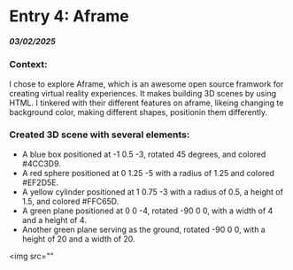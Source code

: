 # Entry 4: Aframe
##### 03/02/2025

### Context: 
I chose to explore Aframe, which is an awesome open source framwork for creating virtual reality experiences. It makes building 3D scenes by using HTML. I tinkered with their different features on aframe, likeing changing te background color, making different shapes, positionin them differently.

### Created 3D scene with several elements:
<ul>
<li>A blue box positioned at -1 0.5 -3, rotated 45 degrees, and colored #4CC3D9.</li>

<li>A red sphere positioned at 0 1.25 -5 with a radius of 1.25 and colored #EF2D5E.</li>

<li>A yellow cylinder positioned at 1 0.75 -3 with a radius of 0.5, a height of 1.5, and colored #FFC65D.</li>

<li>A green plane positioned at 0 0 -4, rotated -90 0 0, with a width of 4 and a height of 4.</li>

<li>Another green plane serving as the ground, rotated -90 0 0, with a height of 20 and a width of 20.</li>
</ul>

<img src=""
